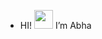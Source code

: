 

-  HI! <img src="https://raw.githubusercontent.com/MartinHeinz/MartinHeinz/master/wave.gif" width="30px"> I’m Abha
